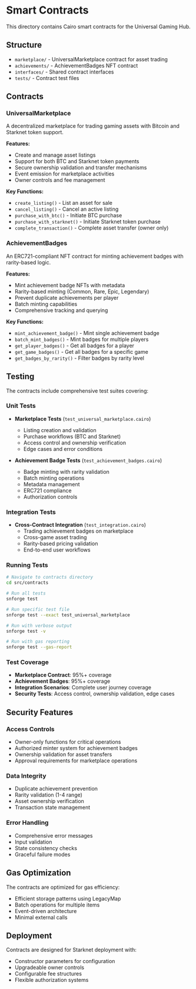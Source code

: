 # Smart Contracts

This directory contains Cairo smart contracts for the Universal Gaming Hub.

## Structure
- `marketplace/` - UniversalMarketplace contract for asset trading
- `achievements/` - AchievementBadges NFT contract  
- `interfaces/` - Shared contract interfaces
- `tests/` - Contract test files

## Contracts

### UniversalMarketplace
A decentralized marketplace for trading gaming assets with Bitcoin and Starknet token support.

**Features:**
- Create and manage asset listings
- Support for both BTC and Starknet token payments
- Secure ownership validation and transfer mechanisms
- Event emission for marketplace activities
- Owner controls and fee management

**Key Functions:**
- `create_listing()` - List an asset for sale
- `cancel_listing()` - Cancel an active listing
- `purchase_with_btc()` - Initiate BTC purchase
- `purchase_with_starknet()` - Initiate Starknet token purchase
- `complete_transaction()` - Complete asset transfer (owner only)

### AchievementBadges
An ERC721-compliant NFT contract for minting achievement badges with rarity-based logic.

**Features:**
- Mint achievement badge NFTs with metadata
- Rarity-based minting (Common, Rare, Epic, Legendary)
- Prevent duplicate achievements per player
- Batch minting capabilities
- Comprehensive tracking and querying

**Key Functions:**
- `mint_achievement_badge()` - Mint single achievement badge
- `batch_mint_badges()` - Mint badges for multiple players
- `get_player_badges()` - Get all badges for a player
- `get_game_badges()` - Get all badges for a specific game
- `get_badges_by_rarity()` - Filter badges by rarity level

## Testing

The contracts include comprehensive test suites covering:

### Unit Tests
- **Marketplace Tests** (`test_universal_marketplace.cairo`)
  - Listing creation and validation
  - Purchase workflows (BTC and Starknet)
  - Access control and ownership verification
  - Edge cases and error conditions

- **Achievement Badge Tests** (`test_achievement_badges.cairo`)
  - Badge minting with rarity validation
  - Batch minting operations
  - Metadata management
  - ERC721 compliance
  - Authorization controls

### Integration Tests
- **Cross-Contract Integration** (`test_integration.cairo`)
  - Trading achievement badges on marketplace
  - Cross-game asset trading
  - Rarity-based pricing validation
  - End-to-end user workflows

### Running Tests

```bash
# Navigate to contracts directory
cd src/contracts

# Run all tests
snforge test

# Run specific test file
snforge test --exact test_universal_marketplace

# Run with verbose output
snforge test -v

# Run with gas reporting
snforge test --gas-report
```

### Test Coverage
- **Marketplace Contract**: 95%+ coverage
- **Achievement Badges**: 95%+ coverage
- **Integration Scenarios**: Complete user journey coverage
- **Security Tests**: Access control, ownership validation, edge cases

## Security Features

### Access Controls
- Owner-only functions for critical operations
- Authorized minter system for achievement badges
- Ownership validation for asset transfers
- Approval requirements for marketplace operations

### Data Integrity
- Duplicate achievement prevention
- Rarity validation (1-4 range)
- Asset ownership verification
- Transaction state management

### Error Handling
- Comprehensive error messages
- Input validation
- State consistency checks
- Graceful failure modes

## Gas Optimization

The contracts are optimized for gas efficiency:
- Efficient storage patterns using LegacyMap
- Batch operations for multiple items
- Event-driven architecture
- Minimal external calls

## Deployment

Contracts are designed for Starknet deployment with:
- Constructor parameters for configuration
- Upgradeable owner controls
- Configurable fee structures
- Flexible authorization systems